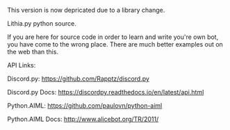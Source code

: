 This version is now depricated due to a library change.

Lithia.py python source.

If you are here for source code in order to learn and write you're own bot, you have come to the wrong place.
There are much better examples out on the web than this.


API Links:

Discord.py: https://github.com/Rapptz/discord.py 

Discord.py Docs: https://discordpy.readthedocs.io/en/latest/api.html

Python.AIML: https://github.com/paulovn/python-aiml

Python.AIML Docs: http://www.alicebot.org/TR/2011/
